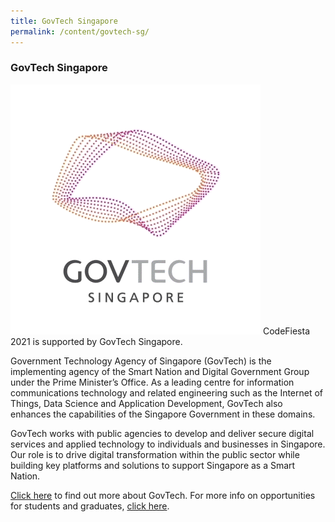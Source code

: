 ```yaml
---
title: GovTech Singapore
permalink: /content/govtech-sg/
---
```


### GovTech Singapore

![govtech-gif](/images/govtech_logo.gif)
CodeFiesta 2021 is supported by GovTech Singapore.
 
Government Technology Agency of Singapore (GovTech) is the implementing agency of the Smart Nation and Digital Government Group under the Prime Minister’s Office. As a leading centre for information communications technology and related engineering such as the Internet of Things, Data Science and Application Development, GovTech also enhances the capabilities of the Singapore Government in these domains.

GovTech works with public agencies to develop and deliver secure digital services and applied technology to individuals and businesses in Singapore. Our role is to drive digital transformation within the public sector while building key platforms and solutions to support Singapore as a Smart Nation.

[Click here](https://www.tech.gov.sg) to find out more about GovTech. For more info on opportunities for students and graduates, [click here](https://www.tech.gov.sg/careers/students-and-graduates/).